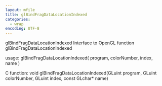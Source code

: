 ```yaml
---
layout: mfile
title: glBindFragDataLocationIndexed
categories:
  - wrap
encoding: UTF-8
---
```


glBindFragDataLocationIndexed  Interface to OpenGL function glBindFragDataLocationIndexed

usage:  glBindFragDataLocationIndexed( program, colorNumber, index, name )

C function:  void glBindFragDataLocationIndexed(GLuint program, GLuint colorNumber, GLuint index, const GLchar\* name)